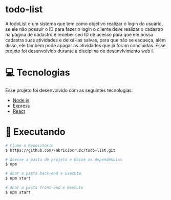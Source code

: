 # todo-list
A todoList e um sistema que tem como objetivo realizar o login do usuário, se ele não possuir o ID para fazer o login o cliente deve realizar o cadastro na página de cadastro e receber seu ID de acesso para que ele possa cadastra suas atividades e deixá-las salvas, para que não se esqueça, 
além disso, ele também pode apagar as atividades que já foram concluídas.
Esse projeto foi desenvolvido durante a disciplina de desenvlvimento web I.

# :computer: Tecnologias
Esse projeto foi desenvolvido com as seguintes tecnologias:

- [Node.js](https://nodejs.org/en/)
- [Express](https://expressjs.com/pt-br/)
- [React](https://reactjs.org)

# :construction_worker: Executando

```bash
# Clone o Repositório
$ https://github.com/Fabriciocruzc/todo-list.git
```

```bash
# Acesse a pasta do projeto e baixe as dependências
$ npm
```

```bash
# Abar a pasta back-end e Execute 
$ npm start
```
```bash
# Abar a pasta front-end e Execute 
$ npm start
```


